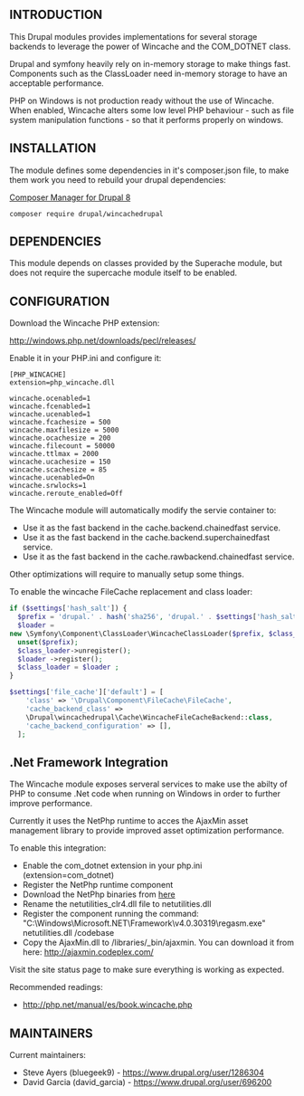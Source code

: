 INTRODUCTION
------------

This Drupal modules provides implementations for several storage backends to
leverage the power of Wincache and the COM_DOTNET class.

Drupal and symfony heavily rely on in-memory storage to make things fast.
Components such as the ClassLoader need in-memory storage to have an acceptable
performance.

PHP on Windows is not production ready without the use of Wincache. When
enabled, Wincache alters some low level PHP behaviour - such as file system
manipulation functions - so that it performs properly on windows.

INSTALLATION
------------

The module defines some dependencies in it's composer.json file, to make them
work you need to rebuild your drupal dependencies:

[Composer Manager for Drupal 8](https://www.drupal.org/node/2405811)

`composer require drupal/wincachedrupal`

## DEPENDENCIES

This module depends on classes provided by the Superache module, but does not require the supercache module itself to be enabled.


CONFIGURATION
-------------

Download the Wincache PHP extension:

http://windows.php.net/downloads/pecl/releases/

Enable it in your PHP.ini and configure it:
```
[PHP_WINCACHE]
extension=php_wincache.dll

wincache.ocenabled=1
wincache.fcenabled=1
wincache.ucenabled=1
wincache.fcachesize = 500
wincache.maxfilesize = 5000
wincache.ocachesize = 200
wincache.filecount = 50000
wincache.ttlmax = 2000
wincache.ucachesize = 150
wincache.scachesize = 85
wincache.ucenabled=On
wincache.srwlocks=1
wincache.reroute_enabled=Off
```

The Wincache module will automatically modify the servie container to:

- Use it as the fast backend in the cache.backend.chainedfast service.
- Use it as the fast backend in the cache.backend.superchainedfast service.
- Use it as the fast backend in the cache.rawbackend.chainedfast service.

Other optimizations will require to manually setup some things.

To enable the wincache FileCache replacement and class loader:

```php
if ($settings['hash_salt']) {
  $prefix = 'drupal.' . hash('sha256', 'drupal.' . $settings['hash_salt']);
  $loader =
new \Symfony\Component\ClassLoader\WincacheClassLoader($prefix, $class_loader);
  unset($prefix);
  $class_loader->unregister();
  $loader ->register();
  $class_loader = $loader ;
}

$settings['file_cache']['default'] = [
    'class' => '\Drupal\Component\FileCache\FileCache',
    'cache_backend_class' =>
    \Drupal\wincachedrupal\Cache\WincacheFileCacheBackend::class,
    'cache_backend_configuration' => [],
  ];
```

.Net Framework Integration
--------------------------

The Wincache module exposes serveral services to make use the abilty of PHP to
consume .Net code when running on Windows in order to further improve
performance.

Currently it uses the NetPhp runtime to acces the AjaxMin asset management
library to provide improved asset optimization performance.

To enable this integration:

- Enable the com_dotnet extension in your php.ini (extension=com_dotnet)
- Register the NetPhp runtime component
 - Download the NetPhp binaries from
    [here](http://www.drupalonwindows.com/sites/default/files/netphp2_0_0_4.zip)
 - Rename the netutilities_clr4.dll file to netutilities.dll
 - Register the component running the command:
 "C:\Windows\Microsoft.NET\Framework\v4.0.30319\regasm.exe" netutilities.dll
    /codebase
- Copy the AjaxMin.dll to /libraries/_bin/ajaxmin. You can download it from
here: http://ajaxmin.codeplex.com/

Visit the site status page to make sure everything is working as expected.


Recommended readings:

- http://php.net/manual/es/book.wincache.php

MAINTAINERS
-----------
Current maintainers:
 * Steve Ayers (bluegeek9) - https://www.drupal.org/user/1286304
 * David Garcia (david_garcia) - https://www.drupal.org/user/696200
